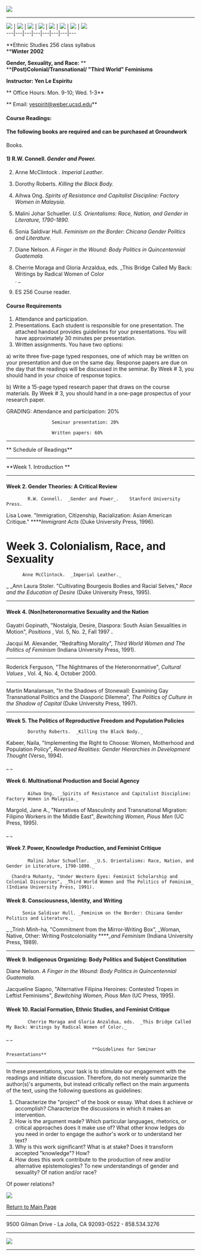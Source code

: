 ![](../Images/Header3.gif)  
  
---  
[![](../Images/Buttons/admin_1a.gif)](admin.html) |
[![](../Images/Buttons/faculty_1a.gif)](faculty.html) |
[![](../Images/Buttons/grad_1a.gif)](graduate_p.html) |
[![](../Images/Buttons/ug_1a.gif)](under_g.html) |
[![](../Images/Buttons/search_1a.gif)](search.html) |
[![](../Images/Buttons/news_1a.gif)](news_e.html) |
[![](../Images/Buttons/site_1a.gif)](sitemap.html) |
[![](../Images/Buttons/help_1a.gif)](mailto:ethnicstudies@ucsd.edu)  
---|---|---|---|---|---|---|---  
  
**Ethnic Studies 256 class syllabus  
****Winter 2002**

**Gender, Sexuality, and Race:** **  
****(Post)Colonial/Transnational/ "Third World" Feminisms**

**Instructor: Yen Le Espiritu**

**  Office Hours: Mon. 9-10; Wed. 1-3**

**  Email: [yespirit@weber.ucsd.edu](mailto:yespirit@weber.usd.edu)**  



#### Course Readings:

#### The following books are required and can be purchased at Groundwork
Books.

####  

#### 1) R.W. Connell.  _Gender and Power._  

2) Anne McClintock _.   Imperial Leather_.

3) Dorothy Roberts.  _Killing the Black Body._

4) Aihwa Ong.  _Spirits of Resistance and Capitalist Discipline: Factory Women
in Malaysia._

5) Malini Johar Schueller.  _U.S. Orientalisms: Race, Nation, and Gender in
Literature, 1790-1890._

6) Sonia Saldivar Hull. _Feminism on the Border: Chicana Gender Politics and
Literature._

7) Diane Nelson.  _A Finger in the Wound: Body Politics in Quincentennial
Guatemala._

8) Cherrie Moraga and Gloria Anzaldua, eds.  _This Bridge Called My Back:
Writings by Radical Women of Color  
.    _

9) ES 256 Course reader.



#### Course Requirements



  1. Attendance and participation. 
  2. Presentations.  Each student is responsible for one presentation.  The attached handout provides guidelines for your presentations.  You will have approximately 30 minutes per presentation.
  3. Written assignments.  You have two options:

a)     write three five-page typed responses, one of which may be written on
your presentation and due on the same day.  Response papers are due on the day
that the readings will be discussed in the seminar.  By Week # 3, you should
hand in your choice of response topics.

b)    Write a 15-page typed research paper that draws on the course materials.
By Week # 3, you should hand in a one-page prospectus of your research paper.



GRADING: Attendance and participation: 20%

                     Seminar presentation: 20%

                     Written papers: 60%

  ****

**                                                 Schedule of Readings**

**   ******

**Week 1.    Introduction **

**   **

#### Week 2.   Gender Theories: A Critical Review

            R.W. Connell.  _Gender and Power_.    Stanford University Press.

Lisa Lowe.  "Immigration, Citizenship, Racialization: Asian American
Critique." ****_Immigrant Acts_ (Duke University Press, 1996).

#  

# **Week 3.   Colonialism, Race, and Sexuality**

          Anne McClintock.  _Imperial Leather._

_           _Ann Laura Stoler.  "Cultivating Bourgeois Bodies and Racial
Selves," _Race and the Education of Desire_ (Duke University Press, 1995).

**   **

#### Week 4.  (Non)heteronormative Sexuality and the Nation

Gayatri Gopinath, "Nostalgia, Desire, Diaspora: South Asian Sexualities in
Motion", _Positions_ , Vol. 5, No. 2, Fall 1997 **.**



Jacqui M. Alexander, "Redrafting Morality", _Third World Women and The
Politics of Feminism_ (Indiana University Press, 1991).

**   **

Roderick Ferguson, "The Nightmares of the Heteronormative", _Cultural Values_
, Vol. 4, No. 4, October 2000.

**   **

Martin Manalansan, "In the Shadows of Stonewall: Examining Gay Transnational
Politics and the Diasporic Dilemma", _The Politics of Culture in the Shadow of
Capital_ (Duke University Press, 1997).

**   **

**Week 5. The Politics of Reproductive Freedom and Population Policies**

            Dorothy Roberts.  _Killing the Black Body._

Kabeer, Naila, "Implementing the Right to Choose: Women, Motherhood and
Population Policy", _Reversed Realities: Gender Hierarchies in Development
Thought_ (Verso, 1994).

_   _

#### Week 6.  Multinational Production and Social Agency

            Aihwa Ong.  _Spirits of Resistance and Capitalist Discipline: Factory Women in Malaysia._

Margold, Jane A., "Narratives of Masculinity and Transnational Migration:
Filipino Workers in the Middle East", _Bewitching Women, Pious Men_ (UC Press,
1995).

_   _

#### Week 7.  Power, Knowledge Production, and Feminist Critique

            Malini Johar Schueller.  _U.S. Orientalisms: Race, Nation, and Gender in Literature, 1790-1890._

      Chandra Mohanty, "Under Western Eyes: Feminist Scholarship and Colonial Discourses", _Third World Women and The Politics of Feminism_ (Indiana University Press, 1991).



#### Week 8.  Consciousness, Identity, and Writing

          Sonia Saldivar Hull. _Feminism on the Border: Chicana Gender Politics and Literature._

_       _Trinh Minh-ha, "Commitment from the Mirror-Writing Box", _Woman,
Native, Other: Writing Postcoloniality ****__and Feminism_ (Indiana University
Press, 1989).

**   **

**Week 9.   Indigenous Organizing: Body Politics and Subject Constitution**

Diane Nelson.  _A Finger in the Wound: Body Politics in Quincentennial
Guatemala._

Jacqueline Siapno, "Alternative Filipina Heroines: Contested Tropes in Leftist
Feminisms", _Bewitching Women, Pious Men_ (UC Press, 1995).



#### Week 10.  Racial Formation, Ethnic Studies, and Feminist Critique

            Cherrie Moraga and Gloria Anzaldua, eds.  _This Bridge Called My Back: Writings by Radical Women of Color._

_   _

                                    **Guidelines for Seminar Presentations**

**   **

In these presentations, your task is to stimulate our engagement with the
readings and initiate discussion.  Therefore, do not merely summarize the
author(s)'s arguments, but instead critically reflect on the main arguments of
the text, using the following questions as guidelines:  



  1. Characterize the "project" of the book or essay.  What does it achieve or accomplish?  Characterize the discussions in which it makes an intervention.
  2. How is the argument made?  Which particular languages, rhetorics, or critical  approaches does it make use of?  What other know ledges do you need in order to engage the author's work or to understand her text?
  3. Why is this work significant?  What is at stake?  Does it transform accepted "knowledge"?  How?
  4. How does this work contribute to the production of new and/or alternative epistemologies?  To new understandings of gender and sexuality?  Of nation and/or race? 

Of power relations?



[![](../Images/previous.gif)](../ES_Templates/espiritu.html)

[Return to Main Page](../index.html)  
  
---  
  

9500 Gilman Drive - La Jolla, CA 92093-0522 - 858.534.3276  
  
---  
  

[![](../Images/official.gif)](http://www.ucsd.edu/)  
  
---  
  

